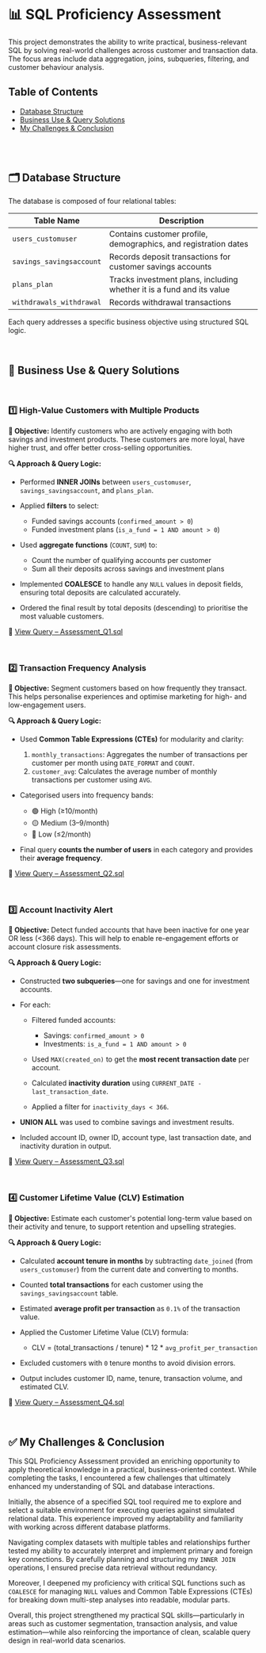 # 📊 SQL Proficiency Assessment

This project demonstrates the ability to write practical, business-relevant SQL by solving real-world challenges across customer and transaction data. The focus areas include data aggregation, joins, subqueries, filtering, and customer behaviour analysis.
<br>
## Table of Contents
- [Database Structure](#database-structure)
- [Business Use & Query Solutions](#business-use-&-query-solutions)
- [My Challenges & Conclusion](#My-Challenges-&-Conclusion)

<br>
<br>
  

## 🗂️ Database Structure

The database is composed of four relational tables:

| Table Name               | Description                                                           |
| ------------------------ | --------------------------------------------------------------------- |
| `users_customuser`       | Contains customer profile, demographics, and registration dates       |
| `savings_savingsaccount` | Records deposit transactions for customer savings accounts            |
| `plans_plan`             | Tracks investment plans, including whether it is a fund and its value |
| `withdrawals_withdrawal` | Records withdrawal transactions                                       |

Each query addresses a specific business objective using structured SQL logic.

<br>

## 🎯 Business Use & Query Solutions

<br>

### 1️⃣ High-Value Customers with Multiple Products

**🧠 Objective:**
Identify customers who are actively engaging with both savings and investment products. These customers are more loyal, have higher trust, and offer better cross-selling opportunities.

**🔍 Approach & Query Logic:**

* Performed **INNER JOINs** between `users_customuser`, `savings_savingsaccount`, and `plans_plan`.
* Applied **filters** to select:

  * Funded savings accounts (`confirmed_amount > 0`)
  * Funded investment plans (`is_a_fund = 1 AND amount > 0`)
* Used **aggregate functions** (`COUNT`, `SUM`) to:

  * Count the number of qualifying accounts per customer
  * Sum all their deposits across savings and investment plans
* Implemented **COALESCE** to handle any `NULL` values in deposit fields, ensuring total deposits are calculated accurately.
* Ordered the final result by total deposits (descending) to prioritise the most valuable customers.

📁 [View Query – Assessment\_Q1.sql](./Assessment_Q1.sql)

<br>

### 2️⃣ Transaction Frequency Analysis

**🧠 Objective:**
Segment customers based on how frequently they transact. This helps personalise experiences and optimise marketing for high- and low-engagement users.

**🔍 Approach & Query Logic:**

* Used **Common Table Expressions (CTEs)** for modularity and clarity:

  1. `monthly_transactions`: Aggregates the number of transactions per customer per month using `DATE_FORMAT` and `COUNT`.
  2. `customer_avg`: Calculates the average number of monthly transactions per customer using `AVG`.
* Categorised users into frequency bands:

  * 🟢 High (≥10/month)
  * 🟡 Medium (3–9/month)
  * 🔴 Low (≤2/month)
* Final query **counts the number of users** in each category and provides their **average frequency**.

📁 [View Query – Assessment\_Q2.sql](./Assessment_Q2.sql)

<br>

### 3️⃣ Account Inactivity Alert

**🧠  Objective:**
Detect funded accounts that have been inactive for one year OR less (<366 days). This will help to enable re-engagement efforts or account closure risk assessments.

**🔍 Approach & Query Logic:**

* Constructed **two subqueries**—one for savings and one for investment accounts.
* For each:

  * Filtered funded accounts:

    * Savings: `confirmed_amount > 0`
    * Investments: `is_a_fund = 1 AND amount > 0`
  * Used `MAX(created_on)` to get the **most recent transaction date** per account.
  * Calculated **inactivity duration** using `CURRENT_DATE - last_transaction_date`.
  * Applied a filter for `inactivity_days < 366`.
* **UNION ALL** was used to combine savings and investment results.
* Included account ID, owner ID, account type, last transaction date, and inactivity duration in output.

📁 [View Query – Assessment\_Q3.sql](./Assessment_Q3.sql)

<br>

### 4️⃣ Customer Lifetime Value (CLV) Estimation

**🧠 Objective:**
Estimate each customer's potential long-term value based on their activity and tenure, to support retention and upselling strategies.

**🔍 Approach & Query Logic:**

* Calculated **account tenure in months** by subtracting `date_joined` (from `users_customuser`) from the current date and converting to months.
* Counted **total transactions** for each customer using the `savings_savingsaccount` table.
* Estimated **average profit per transaction** as `0.1%` of the transaction value.
* Applied the Customer Lifetime Value (CLV) formula:

    * CLV = (total_transactions / tenure) * 12 * `avg_profit_per_transaction`
  
* Excluded customers with `0` tenure months to avoid division errors.
* Output includes customer ID, name, tenure, transaction volume, and estimated CLV.

📁 [View Query – Assessment\_Q4.sql](./Assessment_Q4.sql)

<br>


## ✅ My Challenges & Conclusion

This SQL Proficiency Assessment provided an enriching opportunity to apply theoretical knowledge in a practical, business-oriented context. While completing the tasks, I encountered a few challenges that ultimately enhanced my understanding of SQL and database interactions.

Initially, the absence of a specified SQL tool required me to explore and select a suitable environment for executing queries against simulated relational data. This experience improved my adaptability and familiarity with working across different database platforms.

Navigating complex datasets with multiple tables and relationships further tested my ability to accurately interpret and implement primary and foreign key connections. By carefully planning and structuring my `INNER JOIN` operations, I ensured precise data retrieval without redundancy.

Moreover, I deepened my proficiency with critical SQL functions such as `COALESCE` for managing `NULL` values and Common Table Expressions (CTEs) for breaking down multi-step analyses into readable, modular parts.

Overall, this project strengthened my practical SQL skills—particularly in areas such as customer segmentation, transaction analysis, and value estimation—while also reinforcing the importance of clean, scalable query design in real-world data scenarios.
